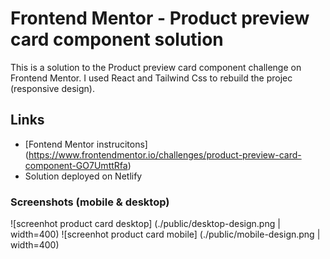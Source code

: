 # Frontend Mentor - Product preview card component solution

This is a solution to the Product preview card component challenge on Frontend Mentor.
I used React and Tailwind Css to rebuild the projec (responsive design).

## Links
  
- [Fontend Mentor instrucitons] (<https://www.frontendmentor.io/challenges/product-preview-card-component-GO7UmttRfa>)
- Solution deployed on Netlify
  
### Screenshots (mobile & desktop)

![screenhot product card desktop] (./public/desktop-design.png | width=400)
![screenhot product card mobile] (./public/mobile-design.png | width=400)
